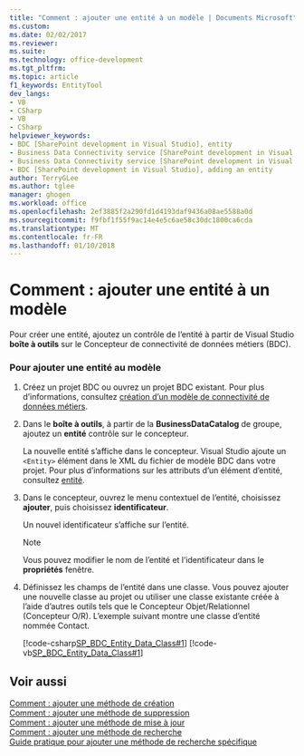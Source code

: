 ```yaml
---
title: "Comment : ajouter une entité à un modèle | Documents Microsoft"
ms.custom: 
ms.date: 02/02/2017
ms.reviewer: 
ms.suite: 
ms.technology: office-development
ms.tgt_pltfrm: 
ms.topic: article
f1_keywords: EntityTool
dev_langs:
- VB
- CSharp
- VB
- CSharp
helpviewer_keywords:
- BDC [SharePoint development in Visual Studio], entity
- Business Data Connectivity service [SharePoint development in Visual Studio], adding an entity
- Business Data Connectivity service [SharePoint development in Visual Studio], entity
- BDC [SharePoint development in Visual Studio], adding an entity
author: TerryGLee
ms.author: tglee
manager: ghogen
ms.workload: office
ms.openlocfilehash: 2ef3885f2a290fd1d4193daf9436a08ae5588a0d
ms.sourcegitcommit: f9fbf1f55f9ac14e4e5c6ae58c30dc1800ca6cda
ms.translationtype: MT
ms.contentlocale: fr-FR
ms.lasthandoff: 01/10/2018
---
```

# <a name="how-to-add-an-entity-to-a-model"></a>Comment : ajouter une entité à un modèle
  Pour créer une entité, ajoutez un contrôle de l’entité à partir de Visual Studio **boîte à outils** sur le Concepteur de connectivité de données métiers (BDC).  
  
### <a name="to-add-an-entity-to-the-model"></a>Pour ajouter une entité au modèle  
  
1.  Créez un projet BDC ou ouvrez un projet BDC existant. Pour plus d’informations, consultez [création d’un modèle de connectivité de données métiers](../sharepoint/creating-a-business-data-connectivity-model.md).  
  
2.  Dans le **boîte à outils**, à partir de la **BusinessDataCatalog** de groupe, ajoutez un **entité** contrôle sur le concepteur.  
  
     La nouvelle entité s’affiche dans le concepteur. Visual Studio ajoute un `<Entity>` élément dans le XML du fichier de modèle BDC dans votre projet. Pour plus d’informations sur les attributs d’un élément d’entité, consultez [entité](http://go.microsoft.com/fwlink/?LinkId=169296).  
  
3.  Dans le concepteur, ouvrez le menu contextuel de l’entité, choisissez **ajouter**, puis choisissez **identificateur**.  
  
     Un nouvel identificateur s’affiche sur l’entité.  
  
    > [!NOTE]  
    >  Vous pouvez modifier le nom de l’entité et l’identificateur dans le **propriétés** fenêtre.  
  
4.  Définissez les champs de l’entité dans une classe. Vous pouvez ajouter une nouvelle classe au projet ou utiliser une classe existante créée à l’aide d’autres outils tels que le Concepteur Objet/Relationnel (Concepteur O/R). L’exemple suivant montre une classe d’entité nommée Contact.  
  
     [!code-csharp[SP_BDC_Entity_Data_Class#1](../sharepoint/codesnippet/CSharp/sp_bdc_entity_data_class/bdcmodel1/contact.cs#1)]
     [!code-vb[SP_BDC_Entity_Data_Class#1](../sharepoint/codesnippet/VisualBasic/sp_bdc_entity_data_class/bdcmodel1/contact.vb#1)]  
  
## <a name="see-also"></a>Voir aussi  
 [Comment : ajouter une méthode de création](../sharepoint/how-to-add-a-creator-method.md)   
 [Comment : ajouter une méthode de suppression](../sharepoint/how-to-add-a-deleter-method.md)   
 [Comment : ajouter une méthode de mise à jour](../sharepoint/how-to-add-an-updater-method.md)   
 [Comment : ajouter une méthode de recherche](../sharepoint/how-to-add-a-finder-method.md)   
 [Guide pratique pour ajouter une méthode de recherche spécifique](../sharepoint/how-to-add-a-specific-finder-method.md)  
  
  